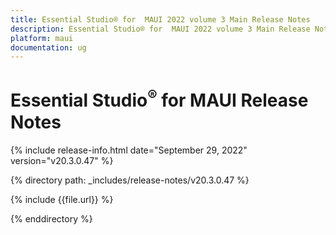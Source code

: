```yaml
---
title: Essential Studio® for  MAUI 2022 volume 3 Main Release Notes  
description: Essential Studio® for  MAUI 2022 volume 3 Main Release Notes 
platform: maui
documentation: ug
---
```


# Essential Studio<sup>®</sup> for  MAUI Release Notes  

{% include release-info.html date="September 29, 2022"  version="v20.3.0.47" %} 

{% directory path: _includes/release-notes/v20.3.0.47 %}

{% include {{file.url}} %}

{% enddirectory %}